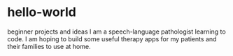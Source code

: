 # hello-world
beginner projects and ideas
I am a speech-language pathologist learning to code. I am hoping to build some useful therapy apps for my patients and their families to use at home. 
